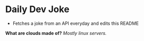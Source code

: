
# Daily Dev Joke

- Fetches a joke from an API everyday and edits this README

**What are clouds made of?**
*Mostly linux servers.*